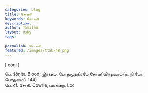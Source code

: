 ```yaml
---
categories: blog
title: சோணி
keywords: சோணி
description: 
author: Tamilan
layout: Ruby
tags: 
 
permalink: சோணி
featured: /images/ttak-48.png
---
```

  
[ cōṇi ]  
  
பெ. šōṇita. Blood; இரத்தம். போதுமூத்திரமே சோணிவிந்துவாம் (த. நி.போ. பொதுமைப். 144)  
பெ. cf. சோகி. Cowrie; பலகறை. Loc